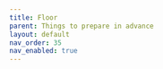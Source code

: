 ```yaml
---
title: Floor
parent: Things to prepare in advance
layout: default
nav_order: 35
nav_enabled: true
---
```

